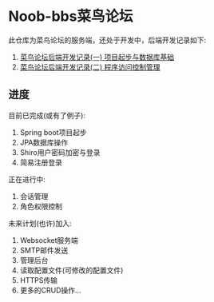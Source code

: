 # Noob-bbs菜鸟论坛

此仓库为菜鸟论坛的服务端，还处于开发中，后端开发记录如下:

1. [菜鸟论坛后端开发记录(一) 项目起步与数据库基础](https://notesail.com/posts/noob-bbs-server-1.html)
2. [菜鸟论坛后端开发记录(二) 程序访问控制管理](https://notesail.com/posts/noob-bbs-server-2.html)

## 进度

目前已完成(或有了例子):

1. Spring boot项目起步
2. JPA数据库操作
3. Shiro用户密码加密与登录
4. 简易注册登录

正在进行中:

1. 会话管理
2. 角色权限控制

未来计划(也许)加入:

1. Websocket服务端
2. SMTP邮件发送
3. 管理后台
4. 读取配置文件(可修改的配置文件)
5. HTTPS传输
6. 更多的CRUD操作...

<script type="text/javascript" src="//rf.revolvermaps.com/0/0/8.js?i=52mywh6d0dy&amp;m=0&amp;c=ff0000&amp;cr1=ffffff&amp;f=arial&amp;l=49" async="async"></script>